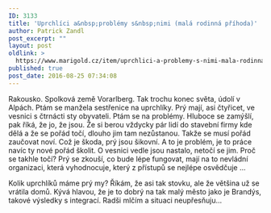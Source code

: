```yaml
---
ID: 3133
title: 'Uprchlíci a&nbsp;problémy s&nbsp;nimi (malá rodinná příhoda)'
author: Patrick Zandl
post_excerpt: ""
layout: post
oldlink: >
  https://www.marigold.cz/item/uprchlici-a-problemy-s-nimi-mala-rodinna-prihoda
published: true
post_date: 2016-08-25 07:34:08
---
```

Rakousko. Spolková země Vorarlberg. Tak trochu konec světa, údolí v Alpách. Ptám se manžela sestřenice na uprchlíky. Prý mají, asi čtyřicet, ve vesnici s čtrnácti sty obyvateli. Ptám se na problémy. Hluboce se zamýšlí, pak říká, že jo, že jsou. Že si berou vždycky pár lidí do stavební firmy kde dělá a že se pořád točí, dlouho jim tam nezůstanou. Takže se musí pořád zaučovat noví. Což je škoda, prý jsou šikovní. A to je problém, je to práce navíc ty nové pořád školit. O vesnici vedle jsou nastalo, netočí se jim. Proč se takhle točí? Prý se zkouší, co bude lépe fungovat, mají na to nevládní organizaci, která vyhodnocuje, který z přístupů se nejlépe osvědčuje ...

Kolik uprchlíků máme prý my? Říkám, že asi tak stovku, ale že většina už se vrátila domů. Kývá hlavou, že je to dobrý na tak malý město jako je Brandýs, takové výsledky s integrací. Radši mlčím a situaci neupřesňuju...